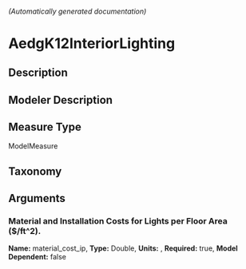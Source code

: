

###### (Automatically generated documentation)

# AedgK12InteriorLighting

## Description


## Modeler Description


## Measure Type
ModelMeasure

## Taxonomy


## Arguments


### Material and Installation Costs for Lights per Floor Area ($/ft^2).

**Name:** material_cost_ip,
**Type:** Double,
**Units:** ,
**Required:** true,
**Model Dependent:** false




